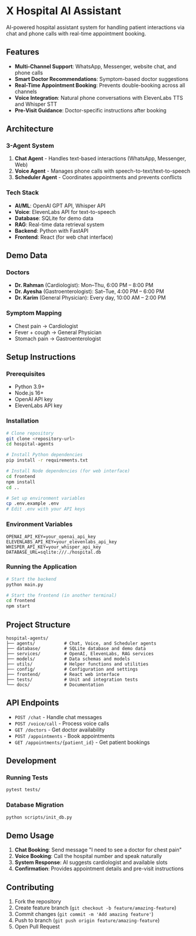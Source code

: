 # X Hospital AI Assistant

AI-powered hospital assistant system for handling patient interactions via chat and phone calls with real-time appointment booking.

## Features

- **Multi-Channel Support**: WhatsApp, Messenger, website chat, and phone calls
- **Smart Doctor Recommendations**: Symptom-based doctor suggestions
- **Real-Time Appointment Booking**: Prevents double-booking across all channels
- **Voice Integration**: Natural phone conversations with ElevenLabs TTS and Whisper STT
- **Pre-Visit Guidance**: Doctor-specific instructions after booking

## Architecture

### 3-Agent System
1. **Chat Agent** - Handles text-based interactions (WhatsApp, Messenger, Web)
2. **Voice Agent** - Manages phone calls with speech-to-text/text-to-speech
3. **Scheduler Agent** - Coordinates appointments and prevents conflicts

### Tech Stack
- **AI/ML**: OpenAI GPT API, Whisper API
- **Voice**: ElevenLabs API for text-to-speech
- **Database**: SQLite for demo data
- **RAG**: Real-time data retrieval system
- **Backend**: Python with FastAPI
- **Frontend**: React (for web chat interface)

## Demo Data

### Doctors
- **Dr. Rahman** (Cardiologist): Mon–Thu, 6:00 PM – 8:00 PM
- **Dr. Ayesha** (Gastroenterologist): Sat–Tue, 4:00 PM – 6:00 PM  
- **Dr. Karim** (General Physician): Every day, 10:00 AM – 2:00 PM

### Symptom Mapping
- Chest pain → Cardiologist
- Fever + cough → General Physician
- Stomach pain → Gastroenterologist

## Setup Instructions

### Prerequisites
- Python 3.9+
- Node.js 16+
- OpenAI API key
- ElevenLabs API key

### Installation
```bash
# Clone repository
git clone <repository-url>
cd hospital-agents

# Install Python dependencies
pip install -r requirements.txt

# Install Node dependencies (for web interface)
cd frontend
npm install
cd ..

# Set up environment variables
cp .env.example .env
# Edit .env with your API keys
```

### Environment Variables
```
OPENAI_API_KEY=your_openai_api_key
ELEVENLABS_API_KEY=your_elevenlabs_api_key
WHISPER_API_KEY=your_whisper_api_key
DATABASE_URL=sqlite:///./hospital.db
```

### Running the Application
```bash
# Start the backend
python main.py

# Start the frontend (in another terminal)
cd frontend
npm start
```

## Project Structure
```
hospital-agents/
├── agents/           # Chat, Voice, and Scheduler agents
├── database/         # SQLite database and demo data
├── services/         # OpenAI, ElevenLabs, RAG services
├── models/           # Data schemas and models
├── utils/            # Helper functions and utilities
├── config/           # Configuration and settings
├── frontend/         # React web interface
├── tests/            # Unit and integration tests
└── docs/             # Documentation
```

## API Endpoints

- `POST /chat` - Handle chat messages
- `POST /voice/call` - Process voice calls
- `GET /doctors` - Get doctor availability
- `POST /appointments` - Book appointments
- `GET /appointments/{patient_id}` - Get patient bookings

## Development

### Running Tests
```bash
pytest tests/
```

### Database Migration
```bash
python scripts/init_db.py
```

## Demo Usage

1. **Chat Booking**: Send message "I need to see a doctor for chest pain"
2. **Voice Booking**: Call the hospital number and speak naturally
3. **System Response**: AI suggests cardiologist and available slots
4. **Confirmation**: Provides appointment details and pre-visit instructions

## Contributing

1. Fork the repository
2. Create feature branch (`git checkout -b feature/amazing-feature`)
3. Commit changes (`git commit -m 'Add amazing feature'`)
4. Push to branch (`git push origin feature/amazing-feature`)
5. Open Pull Request